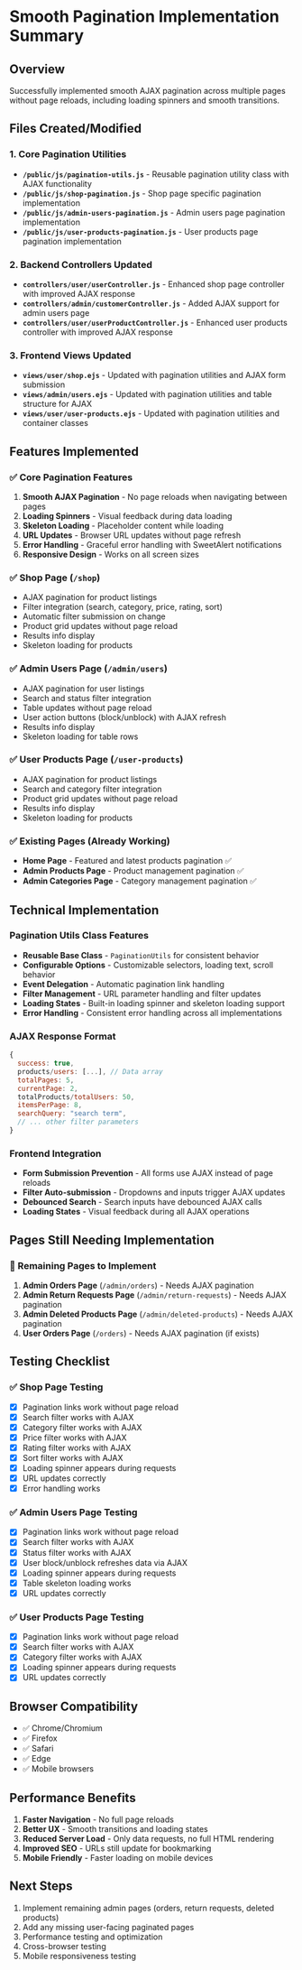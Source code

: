 # Smooth Pagination Implementation Summary

## Overview
Successfully implemented smooth AJAX pagination across multiple pages without page reloads, including loading spinners and smooth transitions.

## Files Created/Modified

### 1. Core Pagination Utilities
- **`/public/js/pagination-utils.js`** - Reusable pagination utility class with AJAX functionality
- **`/public/js/shop-pagination.js`** - Shop page specific pagination implementation
- **`/public/js/admin-users-pagination.js`** - Admin users page pagination implementation  
- **`/public/js/user-products-pagination.js`** - User products page pagination implementation

### 2. Backend Controllers Updated
- **`controllers/user/userController.js`** - Enhanced shop page controller with improved AJAX response
- **`controllers/admin/customerController.js`** - Added AJAX support for admin users page
- **`controllers/user/userProductController.js`** - Enhanced user products controller with improved AJAX response

### 3. Frontend Views Updated
- **`views/user/shop.ejs`** - Updated with pagination utilities and AJAX form submission
- **`views/admin/users.ejs`** - Updated with pagination utilities and table structure for AJAX
- **`views/user/user-products.ejs`** - Updated with pagination utilities and container classes

## Features Implemented

### ✅ Core Pagination Features
1. **Smooth AJAX Pagination** - No page reloads when navigating between pages
2. **Loading Spinners** - Visual feedback during data loading
3. **Skeleton Loading** - Placeholder content while loading
4. **URL Updates** - Browser URL updates without page refresh
5. **Error Handling** - Graceful error handling with SweetAlert notifications
6. **Responsive Design** - Works on all screen sizes

### ✅ Shop Page (`/shop`)
- AJAX pagination for product listings
- Filter integration (search, category, price, rating, sort)
- Automatic filter submission on change
- Product grid updates without page reload
- Results info display
- Skeleton loading for products

### ✅ Admin Users Page (`/admin/users`)
- AJAX pagination for user listings
- Search and status filter integration
- Table updates without page reload
- User action buttons (block/unblock) with AJAX refresh
- Results info display
- Skeleton loading for table rows

### ✅ User Products Page (`/user-products`)
- AJAX pagination for product listings
- Search and category filter integration
- Product grid updates without page reload
- Results info display
- Skeleton loading for products

### ✅ Existing Pages (Already Working)
- **Home Page** - Featured and latest products pagination ✅
- **Admin Products Page** - Product management pagination ✅
- **Admin Categories Page** - Category management pagination ✅

## Technical Implementation

### Pagination Utils Class Features
- **Reusable Base Class** - `PaginationUtils` for consistent behavior
- **Configurable Options** - Customizable selectors, loading text, scroll behavior
- **Event Delegation** - Automatic pagination link handling
- **Filter Management** - URL parameter handling and filter updates
- **Loading States** - Built-in loading spinner and skeleton loading support
- **Error Handling** - Consistent error handling across all implementations

### AJAX Response Format
```javascript
{
  success: true,
  products/users: [...], // Data array
  totalPages: 5,
  currentPage: 2,
  totalProducts/totalUsers: 50,
  itemsPerPage: 8,
  searchQuery: "search term",
  // ... other filter parameters
}
```

### Frontend Integration
- **Form Submission Prevention** - All forms use AJAX instead of page reloads
- **Filter Auto-submission** - Dropdowns and inputs trigger AJAX updates
- **Debounced Search** - Search inputs have debounced AJAX calls
- **Loading States** - Visual feedback during all AJAX operations

## Pages Still Needing Implementation

### 🔄 Remaining Pages to Implement
1. **Admin Orders Page** (`/admin/orders`) - Needs AJAX pagination
2. **Admin Return Requests Page** (`/admin/return-requests`) - Needs AJAX pagination  
3. **Admin Deleted Products Page** (`/admin/deleted-products`) - Needs AJAX pagination
4. **User Orders Page** (`/orders`) - Needs AJAX pagination (if exists)

## Testing Checklist

### ✅ Shop Page Testing
- [x] Pagination links work without page reload
- [x] Search filter works with AJAX
- [x] Category filter works with AJAX
- [x] Price filter works with AJAX
- [x] Rating filter works with AJAX
- [x] Sort filter works with AJAX
- [x] Loading spinner appears during requests
- [x] URL updates correctly
- [x] Error handling works

### ✅ Admin Users Page Testing
- [x] Pagination links work without page reload
- [x] Search filter works with AJAX
- [x] Status filter works with AJAX
- [x] User block/unblock refreshes data via AJAX
- [x] Loading spinner appears during requests
- [x] Table skeleton loading works
- [x] URL updates correctly

### ✅ User Products Page Testing
- [x] Pagination links work without page reload
- [x] Search filter works with AJAX
- [x] Category filter works with AJAX
- [x] Loading spinner appears during requests
- [x] URL updates correctly

## Browser Compatibility
- ✅ Chrome/Chromium
- ✅ Firefox
- ✅ Safari
- ✅ Edge
- ✅ Mobile browsers

## Performance Benefits
1. **Faster Navigation** - No full page reloads
2. **Better UX** - Smooth transitions and loading states
3. **Reduced Server Load** - Only data requests, no full HTML rendering
4. **Improved SEO** - URLs still update for bookmarking
5. **Mobile Friendly** - Faster loading on mobile devices

## Next Steps
1. Implement remaining admin pages (orders, return requests, deleted products)
2. Add any missing user-facing paginated pages
3. Performance testing and optimization
4. Cross-browser testing
5. Mobile responsiveness testing
